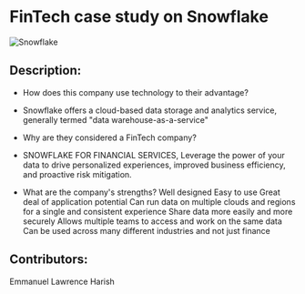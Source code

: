 # FinTech case study on Snowflake

![Snowflake](https://1amiydhcmj36tz3733v94f15-wpengine.netdna-ssl.com/wp-content/themes/snowflake/assets/img/logo-blue.svg)


## Description:

* How does this company use technology to their advantage? 
- Snowflake offers a cloud-based data storage and analytics service, generally termed "data warehouse-as-a-service"

* Why are they considered a FinTech company?
- SNOWFLAKE FOR FINANCIAL SERVICES, Leverage the power of your data to drive personalized experiences, improved business efficiency, and proactive risk mitigation.


* What are the company's strengths?
Well designed
Easy to use
Great deal of application potential
Can run data on multiple clouds and regions for a single and consistent experience 
Share data more easily and more securely
Allows multiple teams to access and work on the same data
Can be used across many different industries and not just finance 

## Contributors: 
Emmanuel
Lawrence
Harish




